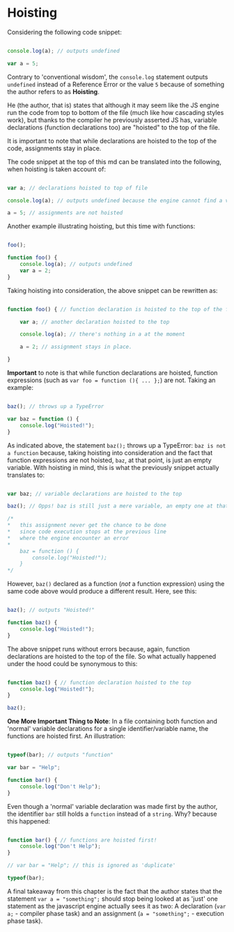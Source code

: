 # Hoisting

Considering the following code snippet:

```javascript

console.log(a); // outputs undefined

var a = 5;

```

Contrary to 'conventional wisdom', the `console.log` statement outputs `undefined` instead of a Reference Error or the value `5` because of something the author refers to as **Hoisting**.

He (the author, that is) states that although it may seem like the JS engine run the code from top to bottom of the file (much like how cascading styles work), but thanks to the compiler he previously asserted JS has, variable declarations (function declarations too) are "hoisted" to the top of the file.

It is important to note that while declarations are hoisted to the top of the code, assignments stay in place.

The code snippet at the top of this md can be translated into the following, when hoisting is taken account of:

```javascript

var a; // declarations hoisted to top of file

console.log(a); // outputs undefined because the engine cannot find a value in the identifier yet

a = 5; // assignments are not hoisted

```

Another example illustrating hoisting, but this time with functions:

```javascript

foo();

function foo() {
	console.log(a); // outputs undefined
	var a = 2;
}

```

Taking hoisting into consideration, the above snippet can be rewritten as:  

```javascript

function foo() { // function declaration is hoisted to the top of the file

	var a; // another declaration hoisted to the top

	console.log(a); // there's nothing in a at the moment

	a = 2; // assignment stays in place.

}

```

**Important** to note is that while function declarations are hoisted, function expressions (such as `var foo = function (){ ... };`) are not. Taking an example:

```javascript

baz(); // throws up a TypeError

var baz = function () {
	console.log("Hoisted!");
}

```

As indicated above, the statement `baz();` throws up a TypeError: `baz is not a function` because, taking hoisting into consideration and the fact that function expressions are not hoisted, `baz`, at that point, is just an empty variable. With hoisting in mind, this is what the previously snippet actually translates to:  

```javascript

var baz; // variable declarations are hoisted to the top

baz(); // Opps! baz is still just a mere variable, an empty one at that!

/*
*	this assignment never get the chance to be done
* 	since code execution stops at the previous line
* 	where the engine encounter an error
*
	baz = function () {
		console.log("Hoisted!");
	}
*/

```

However, `baz()` declared as a function (_not_ a function expression) using the same code above would produce a different result. Here, see this:  

```javascript

baz(); // outputs "Hoisted!"

function baz() {
	console.log("Hoisted!");
}

```

The above snippet runs without errors because, again, function declarations are hoisted to the top of the file. So what actually happened under the hood could be synonymous to this:  

```javascript

function baz() { // function declaration hoisted to the top
	console.log("Hoisted!");
}

baz();

```

**One More Important Thing to Note**: In a file containing both function and 'normal' variable declarations for a single identifier/variable name, the functions are hoisted first. An illustration:  

```javascript

typeof(bar); // outputs "function"

var bar = "Help";

function bar() {
	console.log("Don't Help");
}

```

Even though a 'normal' variable declaration was made first by the author, the identifier `bar` still holds a `function` instead of a `string`. Why? because this happened:  

```javascript

function bar() { // functions are hoisted first!
	console.log("Don't Help");
}

// var bar = "Help"; // this is ignored as 'duplicate'

typeof(bar);

```

A final takeaway from this chapter is the fact that the author states that the statement `var a = "something";` should stop being looked at as 'just' one statement as the javascript engine actually sees it as two: A declaration (`var a;` - compiler phase task) and an assignment (`a = "something";` - execution phase task).